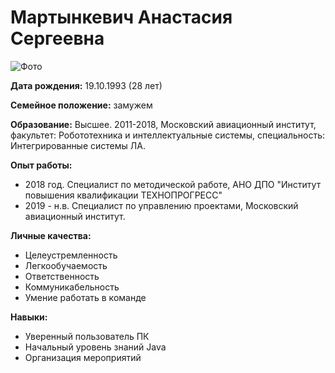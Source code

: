 # Мартынкевич Анастасия Сергеевна

![Фото](img/foto)

 **Дата рождения:** 19.10.1993 (28 лет)
 
 **Семейное положение:** замужем
 
 **Образование:** Высшее. 2011-2018, Московский авиационный институт, факультет: Робототехника и интеллектуальные системы, специальность: Интегрированные системы ЛА.  

**Опыт работы:** 
* 2018 год. Специалист по методической работе, АНО ДПО "Институт повышения квалификации ТЕХНОПРОГРЕСС"
* 2019 - н.в. Специалист по управлению проектами, Московский авиационный институт.

**Личные качества:**
- Целеустремленность
- Легкообучаемость
- Ответственность
- Коммуникабельность
- Умение работать в команде

**Навыки:**
* Уверенный пользователь ПК
* Начальный уровень знаний Java
* Организация мероприятий